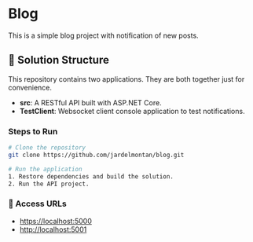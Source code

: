 # Blog

This is a simple blog project with notification of new posts.

## 📁 Solution Structure

This repository contains two applications. They are both together just for convenience.

- **src**: A RESTful API built with ASP.NET Core.
- **TestClient**: Websocket client console application to test notifications.

### Steps to Run

```bash
# Clone the repository
git clone https://github.com/jardelmontan/blog.git

# Run the application
1. Restore dependencies and build the solution.
2. Run the API project.
```

### 🔗 Access URLs

- [https://localhost:5000](https://localhost:5000)
- [http://localhost:5001](http://localhost:5001)
